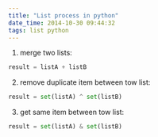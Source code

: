 ```yaml
---
title: "List process in python"
date_time: 2014-10-30 09:44:32
tags: list python
---
```


1. merge two lists:

```python
result = listA + listB
```

2. remove duplicate item between tow list:

```python
result = set(listA) ^ set(listB)
```

3. get same item between tow list:

```python
result = set(listA) & set(listB)
```
